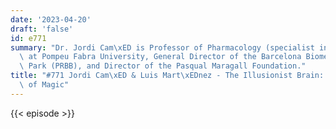 ```yaml
---
date: '2023-04-20'
draft: 'false'
id: e771
summary: "Dr. Jordi Cam\xED is Professor of Pharmacology (specialist in Clinical Pharmacology)\
  \ at Pompeu Fabra University, General Director of the Barcelona Biomedical Research\
  \ Park (PRBB), and Director of the Pasqual Maragall Foundation."
title: "#771 Jordi Cam\xED & Luis Mart\xEDnez - The Illusionist Brain: The Neuroscience\
  \ of Magic"
---
```

{{< episode >}}

